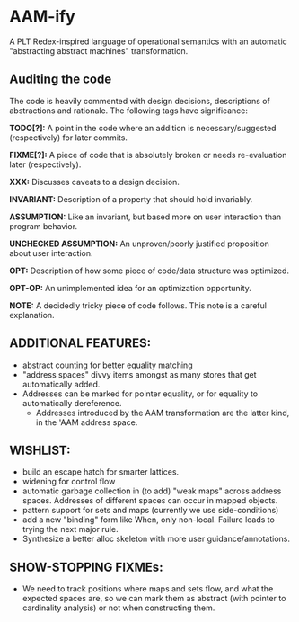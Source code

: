 AAM-ify
=======

A PLT Redex-inspired language of operational semantics with an automatic "abstracting abstract machines" transformation.

Auditing the code
-----
The code is heavily commented with design decisions, descriptions of abstractions and rationale.
The following tags have significance:

**TODO[?]:**
  A point in the code where an addition is necessary/suggested (respectively) for later commits.

**FIXME[?]:**
  A piece of code that is absolutely broken or needs re-evaluation later (respectively).

**XXX:**
  Discusses caveats to a design decision.

**INVARIANT:**
  Description of a property that should hold invariably.

**ASSUMPTION:**
  Like an invariant, but based more on user interaction than program behavior.

**UNCHECKED ASSUMPTION:**
  An unproven/poorly justified proposition about user interaction.

**OPT:**
  Description of how some piece of code/data structure was optimized.

**OPT-OP:**
  An unimplemented idea for an optimization opportunity.

**NOTE:**
  A decidedly tricky piece of code follows. This note is a careful explanation.

ADDITIONAL FEATURES:
-----
* abstract counting for better equality matching
* "address spaces" divvy items amongst as many stores that get automatically added.
* Addresses can be marked for pointer equality, or for equality to automatically dereference.
    * Addresses introduced by the AAM transformation are the latter kind, in the 'AAM address space.

WISHLIST:
-----
* build an escape hatch for smarter lattices.
* widening for control flow
* automatic garbage collection in (to add) "weak maps" across address spaces.
  Addresses of different spaces can occur in mapped objects.
* pattern support for sets and maps (currently we use side-conditions)
* add a new "binding" form like When, only non-local. Failure leads to trying the next major rule.
* Synthesize a better alloc skeleton with more user guidance/annotations.

SHOW-STOPPING FIXMEs:
-----
* We need to track positions where maps and sets flow, and what the expected spaces are,
  so we can mark them as abstract (with pointer to cardinality analysis) or not when
  constructing them.
